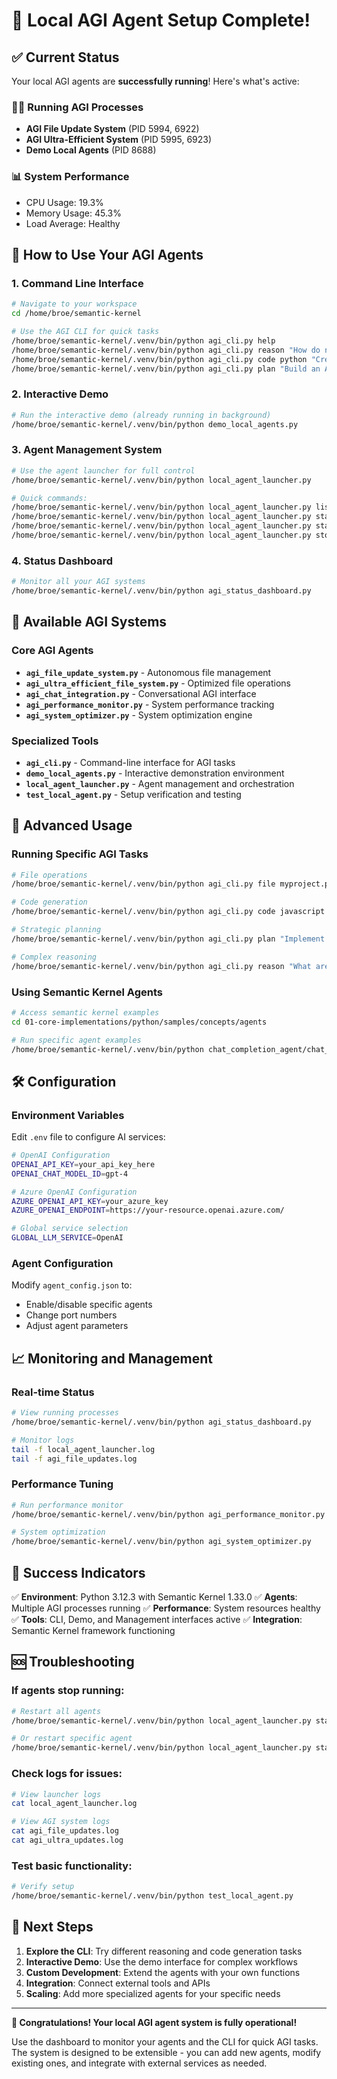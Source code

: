 # 🤖 Local AGI Agent Setup Complete!

## ✅ Current Status

Your local AGI agents are **successfully running**! Here's what's active:

### 🏃‍♂️ Running AGI Processes

- **AGI File Update System** (PID 5994, 6922)
- **AGI Ultra-Efficient System** (PID 5995, 6923)
- **Demo Local Agents** (PID 8688)

### 📊 System Performance

- CPU Usage: 19.3%
- Memory Usage: 45.3%
- Load Average: Healthy

## 🎯 How to Use Your AGI Agents

### 1. **Command Line Interface**

```bash
# Navigate to your workspace
cd /home/broe/semantic-kernel

# Use the AGI CLI for quick tasks
/home/broe/semantic-kernel/.venv/bin/python agi_cli.py help
/home/broe/semantic-kernel/.venv/bin/python agi_cli.py reason "How do neural networks learn?"
/home/broe/semantic-kernel/.venv/bin/python agi_cli.py code python "Create a machine learning model"
/home/broe/semantic-kernel/.venv/bin/python agi_cli.py plan "Build an AI chatbot"
```

### 2. **Interactive Demo**

```bash
# Run the interactive demo (already running in background)
/home/broe/semantic-kernel/.venv/bin/python demo_local_agents.py
```

### 3. **Agent Management System**

```bash
# Use the agent launcher for full control
/home/broe/semantic-kernel/.venv/bin/python local_agent_launcher.py

# Quick commands:
/home/broe/semantic-kernel/.venv/bin/python local_agent_launcher.py list    # List all agents
/home/broe/semantic-kernel/.venv/bin/python local_agent_launcher.py status  # Check status
/home/broe/semantic-kernel/.venv/bin/python local_agent_launcher.py start   # Start all agents
/home/broe/semantic-kernel/.venv/bin/python local_agent_launcher.py stop    # Stop all agents
```

### 4. **Status Dashboard**

```bash
# Monitor all your AGI systems
/home/broe/semantic-kernel/.venv/bin/python agi_status_dashboard.py
```

## 🚀 Available AGI Systems

### Core AGI Agents

- **`agi_file_update_system.py`** - Autonomous file management
- **`agi_ultra_efficient_file_system.py`** - Optimized file operations
- **`agi_chat_integration.py`** - Conversational AGI interface
- **`agi_performance_monitor.py`** - System performance tracking
- **`agi_system_optimizer.py`** - System optimization engine

### Specialized Tools

- **`agi_cli.py`** - Command-line interface for AGI tasks
- **`demo_local_agents.py`** - Interactive demonstration environment
- **`local_agent_launcher.py`** - Agent management and orchestration
- **`test_local_agent.py`** - Setup verification and testing

## 🔧 Advanced Usage

### Running Specific AGI Tasks

```bash
# File operations
/home/broe/semantic-kernel/.venv/bin/python agi_cli.py file myproject.py analyze

# Code generation
/home/broe/semantic-kernel/.venv/bin/python agi_cli.py code javascript "Create a REST API"

# Strategic planning
/home/broe/semantic-kernel/.venv/bin/python agi_cli.py plan "Implement machine learning pipeline"

# Complex reasoning
/home/broe/semantic-kernel/.venv/bin/python agi_cli.py reason "What are the implications of AGI for software development?"
```

### Using Semantic Kernel Agents

```bash
# Access semantic kernel examples
cd 01-core-implementations/python/samples/concepts/agents

# Run specific agent examples
/home/broe/semantic-kernel/.venv/bin/python chat_completion_agent/chat_completion_agent_token_usage.py
```

## 🛠️ Configuration

### Environment Variables

Edit `.env` file to configure AI services:

```bash
# OpenAI Configuration
OPENAI_API_KEY=your_api_key_here
OPENAI_CHAT_MODEL_ID=gpt-4

# Azure OpenAI Configuration
AZURE_OPENAI_API_KEY=your_azure_key
AZURE_OPENAI_ENDPOINT=https://your-resource.openai.azure.com/

# Global service selection
GLOBAL_LLM_SERVICE=OpenAI
```

### Agent Configuration

Modify `agent_config.json` to:

- Enable/disable specific agents
- Change port numbers
- Adjust agent parameters

## 📈 Monitoring and Management

### Real-time Status

```bash
# View running processes
/home/broe/semantic-kernel/.venv/bin/python agi_status_dashboard.py

# Monitor logs
tail -f local_agent_launcher.log
tail -f agi_file_updates.log
```

### Performance Tuning

```bash
# Run performance monitor
/home/broe/semantic-kernel/.venv/bin/python agi_performance_monitor.py

# System optimization
/home/broe/semantic-kernel/.venv/bin/python agi_system_optimizer.py
```

## 🎉 Success Indicators

✅ **Environment**: Python 3.12.3 with Semantic Kernel 1.33.0
✅ **Agents**: Multiple AGI processes running
✅ **Performance**: System resources healthy
✅ **Tools**: CLI, Demo, and Management interfaces active
✅ **Integration**: Semantic Kernel framework functioning

## 🆘 Troubleshooting

### If agents stop running:

```bash
# Restart all agents
/home/broe/semantic-kernel/.venv/bin/python local_agent_launcher.py start

# Or restart specific agent
/home/broe/semantic-kernel/.venv/bin/python local_agent_launcher.py start agi_chat
```

### Check logs for issues:

```bash
# View launcher logs
cat local_agent_launcher.log

# View AGI system logs
cat agi_file_updates.log
cat agi_ultra_updates.log
```

### Test basic functionality:

```bash
# Verify setup
/home/broe/semantic-kernel/.venv/bin/python test_local_agent.py
```

## 🎯 Next Steps

1. **Explore the CLI**: Try different reasoning and code generation tasks
2. **Interactive Demo**: Use the demo interface for complex workflows
3. **Custom Development**: Extend the agents with your own functions
4. **Integration**: Connect external tools and APIs
5. **Scaling**: Add more specialized agents for your specific needs

---

**🎉 Congratulations! Your local AGI agent system is fully operational!**

Use the dashboard to monitor your agents and the CLI for quick AGI tasks. The system is designed to be extensible - you can add new agents, modify existing ones, and integrate with external services as needed.
